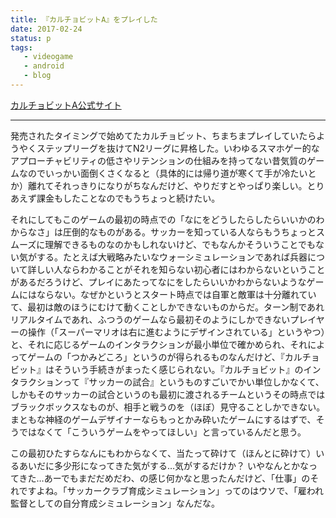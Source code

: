```yaml
---
title: 『カルチョビットA』をプレイした
date: 2017-02-24
status: p
tags:
   - videogame
   - android
   - blog
---
```


[カルチョビットA公式サイト](https://www.gameaddict.co.jp/calcioa/)

---

発売されたタイミングで始めてたカルチョビット、ちまちまプレイしていたらようやくステップリーグを抜けてN2リーグに昇格した。いわゆるスマホゲー的なアプローチャビリティの低さやリテンションの仕組みを持ってない昔気質のゲームなのでいっかい面倒くさくなると（具体的には帰り道が寒くて手が冷たいとか）離れてそれっきりになりがちなんだけど、やりだすとやっぱり楽しい。とりあえず課金もしたことなのでもうちょっと続けたい。

それにしてもこのゲームの最初の時点での「なにをどうしたらしたらいいかのわからなさ」は圧倒的なものがある。サッカーを知っている人ならもうちょっとスムーズに理解できるものなのかもしれないけど、でもなんかそういうことでもない気がする。たとえば大戦略みたいなウォーシミュレーションであれば兵器について詳しい人ならわかることがそれを知らない初心者にはわからないということがあるだろうけど、プレイにあたってなにをしたらいいかわからないようなゲームにはならない。なぜかというとスタート時点では自軍と敵軍は十分離れていて、最初は敵のほうにむけて動くことしかできないものからだ。ターン制であれリアルタイムであれ、ふつうのゲームなら最初そのようにしかできないプレイヤーの操作（「スーパーマリオは右に進むようにデザインされている」というやつ）と、それに応じるゲームのインタラクションが最小単位で確かめられ、それによってゲームの「つかみどころ」というのが得られるものなんだけど、『カルチョビット』はそういう手続きがまったく感じられない。『カルチョビット』のインタラクションって『サッカーの試合』というものすごいでかい単位しかなくて、しかもそのサッカーの試合というのも最初に渡されるチームというその時点ではブラックボックスなものが、相手と戦うのを（ほぼ）見守ることしかできない。まともな神経のゲームデザイナーならもっとかみ砕いたゲームにするはずで、そうではなくて「こういうゲームをやってほしい」と言っているんだと思う。

この最初ひたすらなんにもわからなくて、当たって砕けて（ほんとに砕けて）いるあいだに多少形になってきた気がする…気がするだけか？ いやなんとかなってきた…あーでもまだだめだわ、の感じ何かなと思ったんだけど、「仕事」のそれですよね。「サッカークラブ育成シミュレーション」ってのはウソで、「雇われ監督としての自分育成シミュレーション」なんだな。
